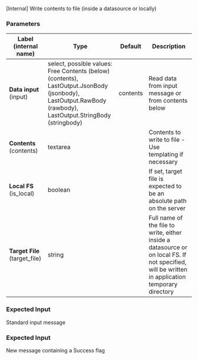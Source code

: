 
[Internal] Write contents to file (inside a datasource or locally)

### Parameters
|Label (internal name)|Type|Default|Description|
|---|---|---|---|
|**Data input** (input)|select, possible values: Free Contents (below) (contents),<br/>LastOutput.JsonBody (jsonbody),<br/>LastOutput.RawBody (rawbody),<br/>LastOutput.StringBody (stringbody)|contents|Read data from input message or from contents below|
|**Contents** (contents)|textarea|<no value>|Contents to write to file - Use templating if necessary|
|**Local FS** (is_local)|boolean|<no value>|If set, target file is expected to be an absolute path on the server|
|**Target File** (target_file)|string||Full name of the file to write, either inside a datasource or on local FS. If not specified, will be written in application temporary directory|



### Expected Input
Standard input message


### Expected Input
New message containing a Success flag



